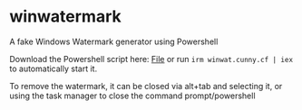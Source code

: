 # winwatermark
A fake Windows Watermark generator using Powershell

Download the Powershell script here: [File](https://raw.githubusercontent.com/cunny-cf/winwatermark/refs/heads/main/WinWatermark.ps1)
or run `irm winwat.cunny.cf | iex` to automatically start it.

To remove the watermark, it can be closed via alt+tab and selecting it, or using the task manager to close the command prompt/powershell
